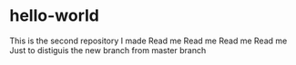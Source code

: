 # hello-world
This is the second repository I made 
Read me Read me Read me Read me
Just to distiguis the new branch from master branch
